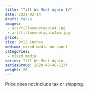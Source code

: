 ```yaml
---
title: "Till We Meet Again IV"
date: 2021-02-14
draft: false
images:
 - art/tillwemeetagain4.jpg
 - art/tillwemeetagain4mu.jpg
price: . 
size: 9x12 inches
medium: mixed media on panel
categories:
 - mixed media
series: Till We Meet Again
seriesGroup: 2020-48-48-1234
weight: 20
---
```




 Price does not include tax or shipping.